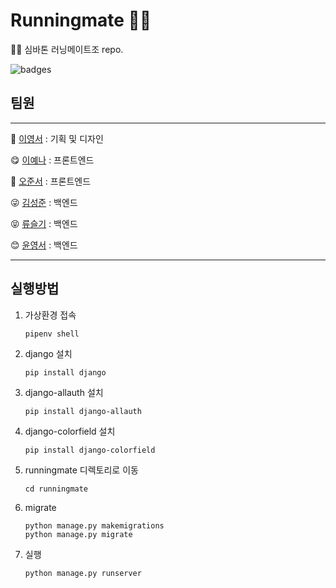 # Runningmate 🏃🏻
🏃🏻 심바톤 러닝메이트조 repo.

![badges]([https://img.shields.io/badge/HTML-5-red](https://img.shields.io/badge/HTML5-E34F26?style=for-the-badge&logo=HTML5&logoColor=white))

 

## 팀원
---
🥰  [이영서](https://github.com/youngseo28) : 기획 및 디자인  
  
😋  [이예나](https://github.com/yaena1223) : 프론트엔드  
  
🤩  [오준서](https://github.com/AsherOh) : 프론트엔드  
  
😜  [김성준](https://github.com/SeongJoon-K) : 백엔드  
  
😝  [류슬기](https://github.com/Seulgigi) : 백엔드  
  
😊  [윤영서](https://github.com/0seoYun) : 백엔드   
  
---
## 실행방법
1. 가상환경 접속
    
    ```
    pipenv shell
    ```
    
2. django 설치
    
    ```
    pip install django
    ```
    
3. django-allauth 설치
    
    ```
    pip install django-allauth
    ```
    
4. django-colorfield 설치
    
    ```
    pip install django-colorfield
    ```
    

5. runningmate 디렉토리로 이동
    
    ```
    cd runningmate
    ```
    
6. migrate
    
    ```
    python manage.py makemigrations
    python manage.py migrate
    ```
    
7. 실행
    
    ```
    python manage.py runserver
    ```
